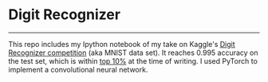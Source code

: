 # Digit Recognizer

------

This repo includes my Ipython notebook of my take on Kaggle's [Digit Recognizer competition](https://www.kaggle.com/c/digit-recognizer) (aka MNIST data set).  It reaches 0.995 accuracy on the test set, which is within [top 10%](https://www.kaggle.com/c/digit-recognizer/leaderboard) at the time of writing.  I used PyTorch to implement a convolutional neural network.